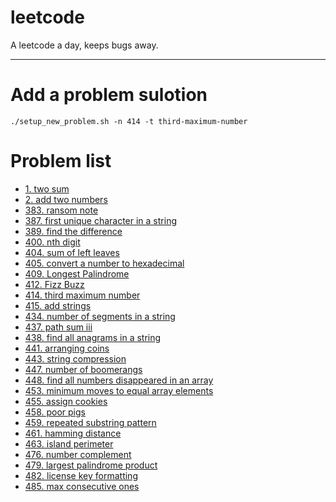 # leetcode

A leetcode a day, keeps bugs away.

-------

# Add a problem sulotion

```
./setup_new_problem.sh -n 414 -t third-maximum-number
```

# Problem list

* [1. two sum](1_two_sum/1.md)
* [2. add two numbers](2_add_two_numbers/2.md)
* [383. ransom note](383_ransom_note/383.md)
* [387. first unique character in a string](387_first_unique_character_in_a_string/387.md)
* [389. find the difference](389_find_the_difference/389.md)
* [400. nth digit](400_nth_digit/400.md)
* [404. sum of left leaves](404_sum_of_left_leaves/404.md)
* [405. convert a number to hexadecimal](405_convert_a_number_to_hexadecimal/405.md)
* [409. Longest Palindrome](409_longest_palindrome/409.md)
* [412. Fizz Buzz](412_fizz_buzz/412.md)
* [414. third maximum number](414_third_maximum_number/414.md)
* [415. add strings](415_add_strings/415.md)
* [434. number of segments in a string](434_number_of_segments_in_a_string/434.md)
* [437. path sum iii](437_path_sum_iii/437.md)
* [438. find all anagrams in a string](438_find_all_anagrams_in_a_string/438.md)
* [441. arranging coins](441_arranging_coins/441.md)
* [443. string compression](443_string_compression/443.md)
* [447. number of boomerangs](447_number_of_boomerangs/447.md)
* [448. find all numbers disappeared in an array](448_find_all_numbers_disappeared_in_an_array/448.md)
* [453. minimum moves to equal array elements](453_minimum_moves_to_equal_array_elements/453.md)
* [455. assign cookies](455_assign_cookies/455.md)
* [458. poor pigs](458_poor_pigs/458.md)
* [459. repeated substring pattern](459_repeated_substring_pattern/459.md)
* [461. hamming distance](461_hamming_distance/461.md)
* [463. island perimeter](463_island_perimeter/463.md)
* [476. number complement](476_number_complement/476.md)
* [479. largest palindrome product](479_largest_palindrome_product/479.md)
* [482. license key formatting](482_license_key_formatting/482.md)
* [485. max consecutive ones](485_max_consecutive_ones/485.md)
